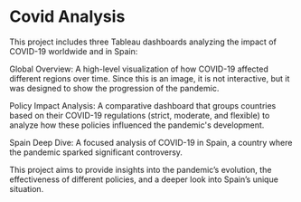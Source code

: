 # Covid Analysis

This project includes three Tableau dashboards analyzing the impact of COVID-19 worldwide and in Spain:

Global Overview: A high-level visualization of how COVID-19 affected different regions over time. Since this is an image, it is not interactive, but it was designed to show the progression of the pandemic.

Policy Impact Analysis: A comparative dashboard that groups countries based on their COVID-19 regulations (strict, moderate, and flexible) to analyze how these policies influenced the pandemic's development.

Spain Deep Dive: A focused analysis of COVID-19 in Spain, a country where the pandemic sparked significant controversy.

This project aims to provide insights into the pandemic’s evolution, the effectiveness of different policies, and a deeper look into Spain’s unique situation.
